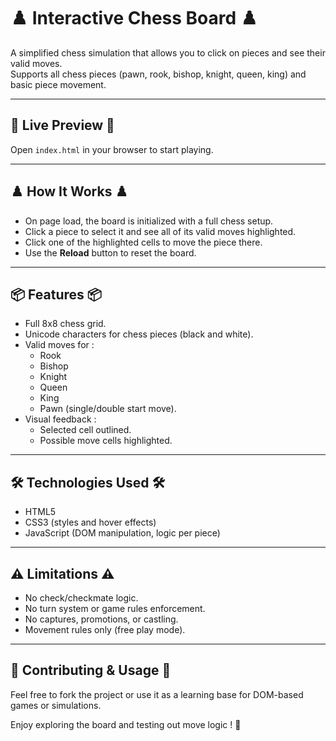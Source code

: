 # ♟️ Interactive Chess Board ♟️
A simplified chess simulation that allows you to click on pieces and see their valid moves.  
Supports all chess pieces (pawn, rook, bishop, knight, queen, king) and basic piece movement.

---

## 🚀 Live Preview 🚀
Open `index.html` in your browser to start playing.

---

## ♟️ How It Works ♟️
- On page load, the board is initialized with a full chess setup.
- Click a piece to select it and see all of its valid moves highlighted.
- Click one of the highlighted cells to move the piece there.
- Use the **Reload** button to reset the board.

---

## 📦 Features 📦
- Full 8x8 chess grid.
- Unicode characters for chess pieces (black and white).
- Valid moves for :
  - Rook
  - Bishop
  - Knight
  - Queen
  - King
  - Pawn (single/double start move).
- Visual feedback :
  - Selected cell outlined.
  - Possible move cells highlighted.

---

 ## 🛠️ Technologies Used 🛠️
- HTML5
- CSS3 (styles and hover effects)
- JavaScript (DOM manipulation, logic per piece)

---

## ⚠️ Limitations ⚠️
- No check/checkmate logic.
- No turn system or game rules enforcement.
- No captures, promotions, or castling.
- Movement rules only (free play mode).

---

## 🙌 Contributing & Usage 🙌

Feel free to fork the project or use it as a learning base for DOM-based games or simulations.

Enjoy exploring the board and testing out move logic ! 🎯
